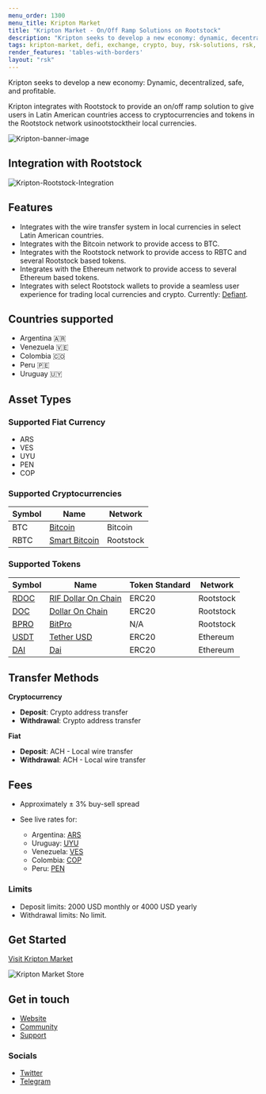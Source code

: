 ```yaml
---
menu_order: 1300
menu_title: Kripton Market
title: "Kripton Market - On/Off Ramp Solutions on Rootstock"
description: "Kripton seeks to develop a new economy: dynamic, decentralized, safe and profitable."
tags: kripton-market, defi, exchange, crypto, buy, rsk-solutions, rsk, on-ramp, off-ramp, rootstock
render_features: 'tables-with-borders'
layout: "rsk"
---
```

Kripton seeks to develop a new economy: Dynamic, decentralized, safe, and profitable.

Kripton integrates with Rootstock to provide an on/off ramp solution to give users in Latin American countries access to cryptocurrencies and tokens in the Rootstock network usinootstocktheir local currencies.

![Kripton-banner-image](/assets/img/solutions/kriptonmarket/kripton-banner.jpg)


## Integration with Rootstock

![Kripton-Rootstock-Integration](/assets/img/solutions/kriptonmarket/integration-diagram.jpg)

## Features

- Integrates with the wire transfer system in local currencies in select Latin American countries.
- Integrates with the Bitcoin network to provide access to BTC.
- Integrates with the Rootstock network to provide access to RBTC and several Rootstock based tokens.
- Integrates with the Ethereum network to provide access to several Ethereum based tokens.
- Integrates with select Rootstock wallets to provide a seamless user experience for trading local currencies and crypto. Currently: [Defiant](/solutions/defiant/).

## Countries supported

- Argentina 🇦🇷
- Venezuela 🇻🇪
- Colombia 🇨🇴
- Peru 🇵🇪
- Uruguay 🇺🇾

## Asset Types

### Supported Fiat Currency

- ARS
- VES
- UYU
- PEN
- COP

### Supported Cryptocurrencies

| Symbol | Name                                    | Network   |
| ------ | --------------------------------------- | --------- |
| BTC    | [Bitcoin](https://bitcoin.org/bitcoin.pdf) | Bitcoin   |
| RBTC   | [Smart Bitcoin](/rsk/rbtc/)                | Rootstock |

### Supported Tokens

| Symbol                                                                                | Name                                                             | Token Standard | Network   |
| ------------------------------------------------------------------------------------- | ---------------------------------------------------------------- | -------------- | --------- |
| [RDOC](https://explorer.rootstock.io/address/0x2d919f19d4892381d58edebeca66d5642cef1a1f) | [RIF Dollar On Chain](https://rifonchain.com/)                      | ERC20          | Rootstock |
| [DOC](https://explorer.rootstock.io/address/0x809c4db849948bfa6cb84501e5a7b5c9da8fc555)  | [Dollar On Chain](https://moneyonchain.com/doc-bitcoin-stablecoin/) | ERC20          | Rootstock |
| [BPRO](https://explorer.rootstock.io/address/0x440cd83c160de5c96ddb20246815ea44c7abbca8) | [BitPro](https://moneyonchain.com/bpro-income-for-bitcoin-holders/) | N/A            | Rootstock |
| [USDT](https://etherscan.io/token/0xdac17f958d2ee523a2206206994597c13d831ec7)            | [Tether USD](https://tether.to/)                                    | ERC20          | Ethereum  |
| [DAI](https://etherscan.io/token/0x6b175474e89094c44da98b954eedeac495271d0f)             | [Dai](https://makerdao.com/)                                        | ERC20          | Ethereum  |

## Transfer Methods

**Cryptocurrency**

- **Deposit**: Crypto address transfer
- **Withdrawal**: Crypto address transfer

**Fiat**

- **Deposit**: ACH - Local wire transfer
- **Withdrawal**: ACH - Local wire transfer

## Fees

- Approximately ± 3% buy-sell spread
- See live rates for:

  - Argentina: [ARS](https://kriptonmarket.com/cotizacion?currency=ars)
  - Uruguay: [UYU](https://kriptonmarket.com/cotizacion?currency=uyu)
  - Venezuela: [VES](https://kriptonmarket.com/cotizacion?currency=bs)
  - Colombia: [COP](https://kriptonmarket.com/cotizacion?currency=col)
  - Peru: [PEN](https://kriptonmarket.com/cotizacion?currency=pen)

### Limits

- Deposit limits: 2000 USD monthly or 4000 USD yearly
- Withdrawal limits: No limit.

## Get Started

[Visit Kripton Market](https://kriptonmarket.com/)

![Kripton Market Store](/assets/img/solutions/kriptonmarket/kripto-store-logo.png)

## Get in touch

- [Website](https://kriptonmarket.com/)
- [Community](https://t.me/kriptonmarket)
- [Support](mailto:info@kriptonmarket.com)

### Socials

- [Twitter](https://twitter.com/Kriptonmarket)
- [Telegram](https://t.me/kriptonmarket)



